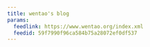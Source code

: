 ```yaml
---
title: wentao's blog
params:
  feedlink: https://www.wentao.org/index.xml
  feedid: 59f7990f96ca584b75a28072ef0df537
---
```

